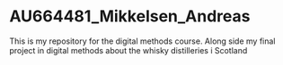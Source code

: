 # AU664481_Mikkelsen_Andreas
This is my repository for the digital methods course. Along side my final project in digital methods about the whisky distilleries i Scotland
